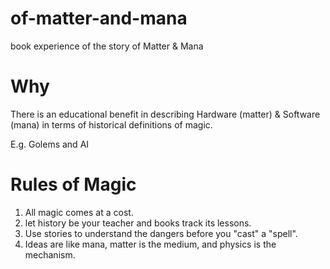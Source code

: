 # of-matter-and-mana
book experience of the story of Matter &amp; Mana 

# Why 
There is an educational benefit in describing Hardware (matter) & Software (mana) in terms of historical definitions of magic. 

E.g. Golems and AI 

# Rules of Magic
1. All magic comes at a cost.
2. let history be your teacher and books track its lessons.
3. Use stories to understand the dangers before you "cast" a "spell".
4. Ideas are like mana, matter is the medium, and physics is the mechanism.
